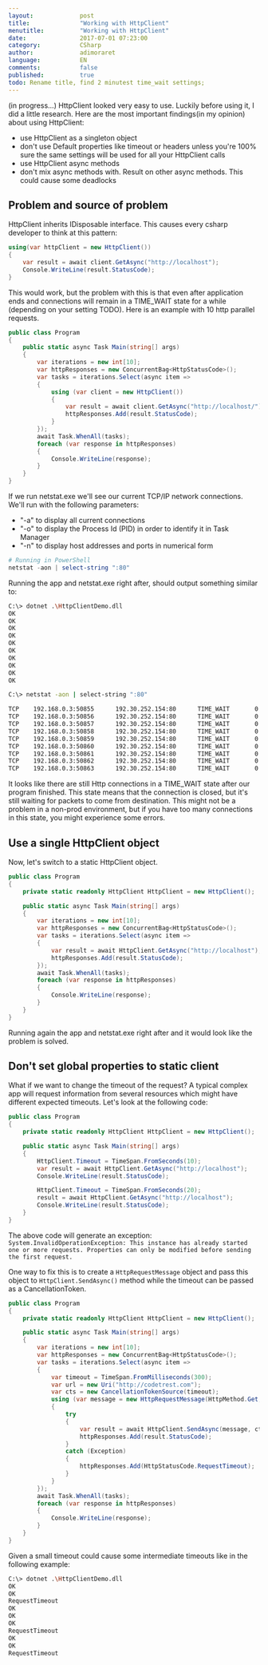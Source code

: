 ```yaml
---
layout:             post
title:              "Working with HttpClient"
menutitle:          "Working with HttpClient"
date:               2017-07-01 07:23:00
category:           CSharp
author:             adimoraret
language:           EN
comments:           false
published:          true
todo: Rename title, find 2 minutest time_wait settings;
---
```

(in progress...)
HttpClient looked very easy to use. Luckily before using it, I did a little research. Here are the most important findings(in my opinion) about using HttpClient:
* use HttpClient as a singleton object
* don't use Default properties like timeout or headers unless you're 100% sure the same settings will be used for all your HttpClient calls
* use HttpClient async methods
* don't mix async methods with. Result on other async methods. This could cause some deadlocks

## Problem and source of problem ##
HttpClient inherits IDisposable interface. This causes every csharp developer to think at this pattern:

```csharp
using(var httpClient = new HttpClient()) 
{
    var result = await client.GetAsync("http://localhost");
    Console.WriteLine(result.StatusCode);
}
```
This would work, but the problem with this is that even after application ends and connections will remain in a TIME_WAIT state for a while (depending on your setting TODO). 
Here is an example with 10 http parallel requests.
```csharp
public class Program
{
    public static async Task Main(string[] args)
    {
        var iterations = new int[10];
        var httpResponses = new ConcurrentBag<HttpStatusCode>();
        var tasks = iterations.Select(async item =>
        {
            using (var client = new HttpClient())
            {
                var result = await client.GetAsync("http://localhost/");
                httpResponses.Add(result.StatusCode);
            }
        });
        await Task.WhenAll(tasks);
        foreach (var response in httpResponses)
        {
            Console.WriteLine(response);
        }
    }
}
```
If we run netstat.exe we'll see our current TCP/IP network connections. We'll run with the following parameters:
* "-a" to display all current connections
* "-o" to display the Process Id (PID) in order to identify it in Task Manager
* "-n" to display host addresses and ports in numerical form

```powershell
# Running in PowerShell
netstat -aon | select-string ":80"
```
Running the app and netstat.exe right after, should output something similar to:
```bash
C:\> dotnet .\HttpClientDemo.dll
OK 
OK 
OK 
OK 
OK 
OK 
OK 
OK 
OK 
OK 

C:\> netstat -aon | select-string ":80"

TCP    192.168.0.3:50855      192.30.252.154:80      TIME_WAIT       0
TCP    192.168.0.3:50856      192.30.252.154:80      TIME_WAIT       0
TCP    192.168.0.3:50857      192.30.252.154:80      TIME_WAIT       0
TCP    192.168.0.3:50858      192.30.252.154:80      TIME_WAIT       0
TCP    192.168.0.3:50859      192.30.252.154:80      TIME_WAIT       0
TCP    192.168.0.3:50860      192.30.252.154:80      TIME_WAIT       0
TCP    192.168.0.3:50861      192.30.252.154:80      TIME_WAIT       0
TCP    192.168.0.3:50862      192.30.252.154:80      TIME_WAIT       0
TCP    192.168.0.3:50863      192.30.252.154:80      TIME_WAIT       0
```

It looks like there are still Http connections in a TIME_WAIT state after our program finished. This state means that the connection is closed, but it's still waiting for  packets to come from destination. This might not be a problem in a non-prod environment, but if you have too many connections in this state, you might experience some errors.

## Use a single HttpClient object ##
Now, let's switch to a static HttpClient object.
```csharp
public class Program
{
    private static readonly HttpClient HttpClient = new HttpClient();

    public static async Task Main(string[] args)
    {
        var iterations = new int[10];
        var httpResponses = new ConcurrentBag<HttpStatusCode>();
        var tasks = iterations.Select(async item =>
        {
            var result = await HttpClient.GetAsync("http://localhost");
            httpResponses.Add(result.StatusCode);
        });
        await Task.WhenAll(tasks);
        foreach (var response in httpResponses)
        {
            Console.WriteLine(response);
        }
    }
}
```
Running again the app and netstat.exe right after and it would look like the problem is solved.

## Don't set global properties to static client ##

What if we want to change the timeout of the request? A typical complex app will request information from several resources which might have different expected timeouts. Let's look at the following code:
```csharp
public class Program
{
    private static readonly HttpClient HttpClient = new HttpClient();

    public static async Task Main(string[] args)
    {
        HttpClient.Timeout = TimeSpan.FromSeconds(10);
        var result = await HttpClient.GetAsync("http://localhost");
        Console.WriteLine(result.StatusCode);

        HttpClient.Timeout = TimeSpan.FromSeconds(20);
        result = await HttpClient.GetAsync("http://localhost");
        Console.WriteLine(result.StatusCode);
    }
}
 ```
The above code will generate an exception: `System.InvalidOperationException: This instance has already started one or more requests. Properties can only be modified before sending the first request.`

One way to fix this is to create a `HttpRequestMessage` object and pass this object to `HttpClient.SendAsync()` method while the timeout can be passed as a CancellationToken.
```csharp
public class Program
{
    private static readonly HttpClient HttpClient = new HttpClient();

    public static async Task Main(string[] args)
    {
        var iterations = new int[10];
        var httpResponses = new ConcurrentBag<HttpStatusCode>();
        var tasks = iterations.Select(async item =>
        {
            var timeout = TimeSpan.FromMilliseconds(300);
            var url = new Uri("http://codetrest.com");
            var cts = new CancellationTokenSource(timeout);
            using (var message = new HttpRequestMessage(HttpMethod.Get, url))
            {
                try
                {
                    var result = await HttpClient.SendAsync(message, cts.Token);
                    httpResponses.Add(result.StatusCode);
                }
                catch (Exception)
                {
                    httpResponses.Add(HttpStatusCode.RequestTimeout);
                }
            }
        });
        await Task.WhenAll(tasks);
        foreach (var response in httpResponses)
        {
            Console.WriteLine(response);
        }
    }
}
```
Given a small timeout could cause some intermediate timeouts like in the following example:
```bash
C:\> dotnet .\HttpClientDemo.dll
OK
OK
RequestTimeout
OK
OK
OK
RequestTimeout
OK
OK
RequestTimeout
```
